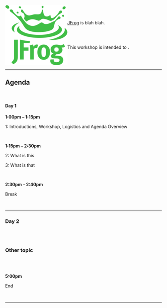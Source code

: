 <img src="images/Jfrog_Green_RGB.png" alt="JFrog" align="left" style="width:200px;background-color:transparent;border:none;" />

<br/>
<br/>

[JFrog](https://jfrog.com) is blah blah.

<br/>
<br/>

This workshop is intended to . 

<br/>
<br/>

---

## Agenda

<br/>

#### Day 1

<!-- <img src="images/this.png" alt="that" style="width:180px;background-color:transparent;border:none;" /> -->

**1:00pm – 1:15pm**  

1: Introductions, Workshop, Logistics and Agenda Overview

<br/>

**1:15pm – 2:30pm**  

2: What is this

3: What is that 

<br/>

**2:30pm – 2:40pm**  

Break  

<br/>


---

### Day 2

<!-- <img src="images/this.png" alt="that" align="left" style="width:100px;background-color:transparent;border:none;" /> -->

<br/>
<br/>

### Other topic

<br/>
<br/>

**5:00pm**

End   

<br/>

---

